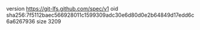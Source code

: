version https://git-lfs.github.com/spec/v1
oid sha256:7f5112baec566928011c1599309adc30e6d80d0e2b64849d17edd6c6a6267936
size 3209
